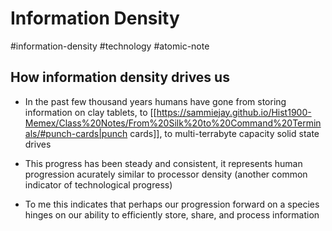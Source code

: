 # Information Density
#information-density #technology #atomic-note 

## How information density drives us
- In the past few thousand years humans have gone from storing information on clay tablets, to [[https://sammiejay.github.io/Hist1900-Memex/Class%20Notes/From%20Silk%20to%20Command%20Terminals/#punch-cards|punch cards]], to multi-terrabyte capacity solid state drives
  
- This progress has been steady and consistent, it represents human progression acurately similar to processor density (another common indicator of technological progress)
  
- To me this indicates that perhaps our progression forward on a species hinges on our ability to efficiently store, share, and process information